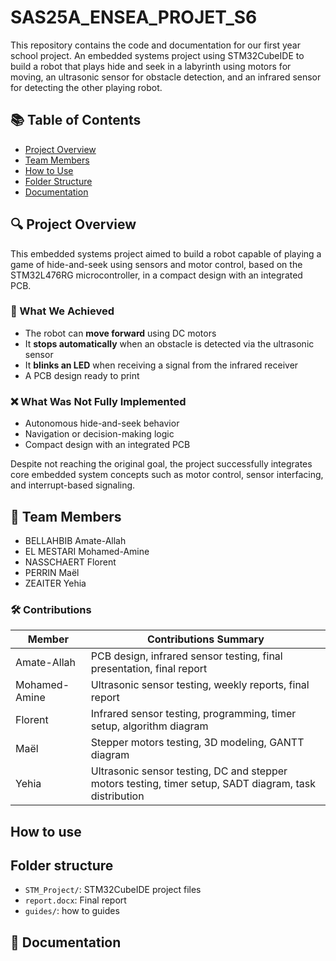 # SAS25A_ENSEA_PROJET_S6

This repository contains the code and documentation for our first year school project. An embedded systems project using STM32CubeIDE to build a robot that plays hide and seek in a labyrinth using motors for moving, an ultrasonic sensor for obstacle detection, and an infrared sensor for detecting the other playing robot.

## 📚 Table of Contents
- [Project Overview](#project-overview)
- [Team Members](#team-members)
- [How to Use](#how-to-use)
- [Folder Structure](#folder-structure)
- [Documentation](#documentation)


## 🔍 Project Overview

This embedded systems project aimed to build a robot capable of playing a game of hide-and-seek using sensors and motor control, based on the STM32L476RG microcontroller, in a compact design with an integrated PCB.

### 🔧 What We Achieved
- The robot can **move forward** using DC motors
- It **stops automatically** when an obstacle is detected via the ultrasonic sensor
- It **blinks an LED** when receiving a signal from the infrared receiver
- A PCB design ready to print

### ❌ What Was Not Fully Implemented
- Autonomous hide-and-seek behavior
- Navigation or decision-making logic
- Compact design with an integrated PCB

Despite not reaching the original goal, the project successfully integrates core embedded system concepts such as motor control, sensor interfacing, and interrupt-based signaling.

## 👥 Team Members

- BELLAHBIB Amate-Allah 
- EL MESTARI Mohamed-Amine 
- NASSCHAERT Florent 
- PERRIN Maël 
- ZEAITER Yehia 

### 🛠️ Contributions

| Member       | Contributions Summary                                                                                   |                    
|--------------|---------------------------------------------------------------------------------------------------------|
| Amate-Allah  | PCB design, infrared sensor testing, final presentation, final report                                   |
| Mohamed-Amine| Ultrasonic sensor testing, weekly reports, final report                                                 |
| Florent      | Infrared sensor testing, programming, timer setup, algorithm diagram                                    |
| Maël         | Stepper motors testing, 3D modeling, GANTT diagram                                                      |
| Yehia        | Ultrasonic sensor testing, DC and stepper motors testing, timer setup, SADT diagram, task distribution  |

## How to use


## Folder structure
- `STM_Project/`: STM32CubeIDE project files
- `report.docx`: Final report
- `guides/`: how to guides

## 📄 Documentation









